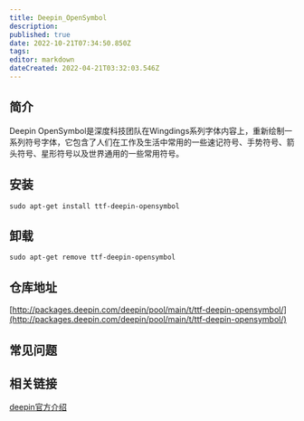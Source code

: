 ```yaml
---
title: Deepin_OpenSymbol
description: 
published: true
date: 2022-10-21T07:34:50.850Z
tags: 
editor: markdown
dateCreated: 2022-04-21T03:32:03.546Z
---
```


## 简介

Deepin OpenSymbol是深度科技团队在Wingdings系列字体内容上，重新绘制一系列符号字体，它包含了人们在工作及生活中常用的一些速记符号、手势符号、箭头符号、星形符号以及世界通用的一些常用符号。

## 安装

`sudo apt-get install ttf-deepin-opensymbol`

## 卸载

`sudo apt-get remove ttf-deepin-opensymbol`

## 仓库地址

[http://packages.deepin.com/deepin/pool/main/t/ttf-deepin-opensymbol/](http://packages.deepin.com/deepin/pool/main/t/ttf-deepin-opensymbol/)

## 常见问题

## 相关链接

[deepin官方介绍](https://www.deepin.org/original/deepin-opensymbol/)
